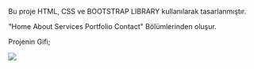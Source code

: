 Bu proje HTML, CSS ve BOOTSTRAP LIBRARY kullanılarak tasarlanmıştır.

"Home
About
Services
Portfolio
Contact"
Bölümlerinden oluşur.


Projenin Gifi;

![](/udemigbuild.gif)


